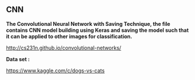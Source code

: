 ## CNN 

**The Convolutional Neural Network with Saving Technique, the file contains CNN model building using Keras and saving the model
such that it can be applied to other images for classification.**

http://cs231n.github.io/convolutional-networks/

**Data set :** 

https://www.kaggle.com/c/dogs-vs-cats
